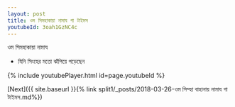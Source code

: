 ```yaml
---
layout: post
title: ওম সিমহাকায়া নামায গা টাইমস
youtubeId: 3oah1GzNC4c
---
```

 
 
 ওম সিমহাকায়া নামায  
 
 -  যিনি সিংহের মতো ঝাঁপিয়ে পড়েছেন 
 
  
 
  
 
 
 
 
 
 


{% include youtubePlayer.html id=page.youtubeId %}
 
[Next]({{ site.baseurl }}{% link  split1/_posts/2018-03-26-ওম সিম্হা বাহানায় নামায গা টাইমস.md%})
 
